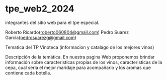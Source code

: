 # tpe_web2_2024 
integrantes del sitio web para el tpe especial.

Roberto Ricardo(roberto060804@gmail.com)
Pedro Suarez Garcia(pedrosuarezg@gmail.com)

Tematica del TP Vinoteca (informacion y catalago de los mejores vinos)

Descripción de la temática. En nuestra pagina Web proponemos brindar información sobre caracteristicas propias de los vinos, caracteristicas de la cepa, cual seria el mejor maridaje para acompañarlo y los aromas que contiene cada botella.


